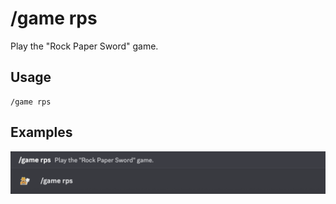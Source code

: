 # /game rps

Play the "Rock Paper Sword" game.

## Usage

```
/game rps
```

## Examples

<img src="../../_media/examples/game/rps-0.png" class="rounded-corners">